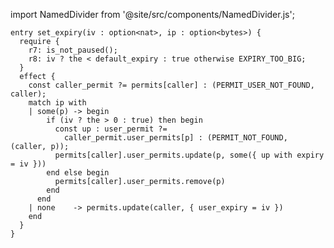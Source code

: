 import NamedDivider from '@site/src/components/NamedDivider.js';

<NamedDivider title="Code" width="1.5"/>

```archetype
entry set_expiry(iv : option<nat>, ip : option<bytes>) {
  require {
    r7: is_not_paused();
    r8: iv ? the < default_expiry : true otherwise EXPIRY_TOO_BIG;
  }
  effect {
    const caller_permit ?= permits[caller] : (PERMIT_USER_NOT_FOUND, caller);
    match ip with
    | some(p) -> begin
        if (iv ? the > 0 : true) then begin
          const up : user_permit ?=
            caller_permit.user_permits[p] : (PERMIT_NOT_FOUND, (caller, p));
          permits[caller].user_permits.update(p, some({ up with expiry = iv }))
        end else begin
          permits[caller].user_permits.remove(p)
        end
      end
    | none    -> permits.update(caller, { user_expiry = iv })
    end
  }
}
```